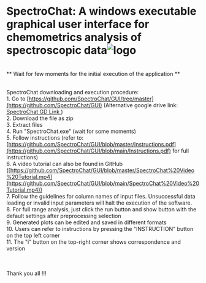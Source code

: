 # SpectroChat: A windows executable graphical user interface for chemometrics analysis of spectroscopic data![logo](https://user-images.githubusercontent.com/128515711/226697817-fc07112d-f217-4442-aab6-59f87c80c5e8.JPG)
<br>** Wait for few moments for the initial execution of the application **

<br>SpectroChat downloading and execution procedure:
<br>1. Go to [https://github.com/SpectroChat/GUI/tree/master](https://github.com/SpectroChat/GUI) (Alternative google drive link: <a href="https://drive.google.com/file/d/1hlAGR7dhNW1v6l4d9OSfrxORsWC7KPKH/view?usp=sharing">SpectroChat GD Link </a>)
<br>2. Download the file as zip
<br>3. Extract files
<br>4. Run "SpectroChat.exe" (wait for some moments)
<br>5. Follow instructions (refer to: [https://github.com/SpectroChat/GUI/blob/master/Instructions.pdf](https://github.com/SpectroChat/GUI/blob/main/Instructions.pdf) for full instructions)
<br>6. A video tutorial can also be found in GitHub ([https://github.com/SpectroChat/GUI/blob/master/SpectroChat%20Video%20Tutorial.mp4](https://github.com/SpectroChat/GUI/blob/main/SpectroChat%20Video%20Tutorial.mp4))
<br>7. Follow the guidelines for column names of input files. Unsuccessful data loading or invalid input parameters will halt the execution of the software.
<br>8. For full range analysis, just click the run button and show button with the default settings after preprocessing selection
<br>9. Generated plots can be edited and saved in different formats
<br>10. Users can refer to instructions by pressing the "INSTRUCTION" button on the top left corner
<br>11. The "i" button on the top-right corner shows correspondence and version

<br>
<br>
Thank you all !!!
